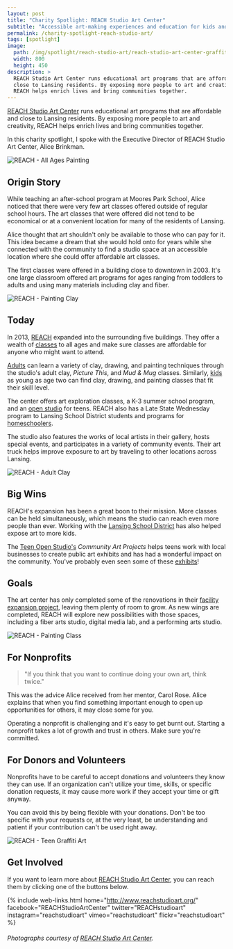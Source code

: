 ```yaml
---
layout: post
title: "Charity Spotlight: REACH Studio Art Center"
subtitle: "Accessible art-making experiences and education for kids and adults."
permalink: /charity-spotlight-reach-studio-art/
tags: [spotlight]
image:
  path: /img/spotlight/reach-studio-art/reach-studio-art-center-graffiti.jpg
  width: 800
  height: 450
description: >
  REACH Studio Art Center runs educational art programs that are affordable and
  close to Lansing residents. By exposing more people to art and creativity,
  REACH helps enrich lives and bring communities together.
---
```


[REACH Studio Art Center][1] runs educational art programs that are affordable and close to Lansing residents. By exposing more people to art and creativity, REACH helps enrich lives and bring communities together.

In this charity spotlight, I spoke with the Executive Director of REACH Studio Art Center, Alice Brinkman.

![][2]

## Origin Story

While teaching an after-school program at Moores Park School, Alice noticed that there were very few art classes offered outside of regular school hours. The art classes that were offered did not tend to be economical or at a convenient location for many of the residents of Lansing.

Alice thought that art shouldn't only be available to those who can pay for it. This idea became a dream that she would hold onto for years while she connected with the community to find a studio space at an accessible location where she could offer affordable art classes.

The first classes were offered in a building close to downtown in 2003. It's one large classroom offered art programs for ages ranging from toddlers to adults and using many materials including clay and fiber.

![][3]

## Today

In 2013, [REACH][1] expanded into the surrounding five buildings. They offer a wealth of [classes][11] to all ages and make sure classes are affordable for anyone who might want to attend.

[Adults][13] can learn a variety of clay, drawing, and painting techniques through the studio's adult clay, _Picture This_, and _Mud &amp; Mug_ classes. Similarly, [kids][14] as young as age two can find clay, drawing, and painting classes that fit their skill level.

The center offers art exploration classes, a K-3 summer school program, and an [open studio][9] for teens. REACH also has a Late State Wednesday program to Lansing School District students and programs for [homeschoolers][12].

The studio also features the works of local artists in their gallery, hosts special events, and participates in a variety of community events. Their art truck helps improve exposure to art by traveling to other locations across Lansing.

![][4]

## Big Wins

REACH's expansion has been a great boon to their mission. More classes can be held simultaneously, which means the studio can reach even more people than ever. Working with the [Lansing School District][7] has also helped expose art to more kids.

The [Teen Open Studio's][9] _Community Art Projects_ helps teens work with local businesses to create public art exhibits and has had a wonderful impact on the community. You've probably even seen some of these [exhibits][8]!

## Goals

The art center has only completed some of the renovations in their [facility expansion project][10], leaving them plenty of room to grow. As new wings are completed, REACH will explore new possibilities with those spaces, including a fiber arts studio, digital media lab, and a performing arts studio.

![][6]

## For Nonprofits

> "If you think that you want to continue doing your own art, think twice."

This was the advice Alice received from her mentor, Carol Rose. Alice explains that when you find something important enough to open up opportunities for others, it may close some for you.

Operating a nonprofit is challenging and it's easy to get burnt out. Starting a nonprofit takes a lot of growth and trust in others. Make sure you're committed.

## For Donors and Volunteers

Nonprofits have to be careful to accept donations and volunteers they know they can use. If an organization can't utilize your time, skills, or specific donation requests, it may cause more work if they accept your time or gift anyway.

You can avoid this by being flexible with your donations. Don't be too specific with your requests or, at the very least, be understanding and patient if your contribution can't be used right away.

![][5]

## Get Involved

If you want to learn more about [REACH Studio Art Center][1], you can reach them by clicking one of the buttons below.

{% include web-links.html home="http://www.reachstudioart.org/" facebook="REACHStudioArtCenter" twitter="REACHstudioart" instagram="reachstudioart" vimeo="reachstudioart" flickr="reachstudioart" %}

###### Photographs courtesy of [REACH Studio Art Center][1].



[1]: http://www.reachstudioart.org/ "REACH Studio Art Center Homepage"
[2]: /img/spotlight/reach-studio-art/reach-studio-art-center-all-age-paint.jpg "REACH - All Ages Painting"
[3]: /img/spotlight/reach-studio-art/reach-studio-art-center-clay-paint.jpg "REACH - Painting Clay"
[4]: /img/spotlight/reach-studio-art/reach-studio-art-center-clay.jpg "REACH - Adult Clay"
[5]: /img/spotlight/reach-studio-art/reach-studio-art-center-graffiti.jpg "REACH - Teen Graffiti Art"
[6]: /img/spotlight/reach-studio-art/reach-studio-art-center-painting.jpg "REACH - Painting Class"
[7]: http://www.lansingschools.net/ "Lansing School District Homepage"
[8]: https://www.google.com/maps/d/u/1/viewer?mid=1N63PV80nRtkBE40qSORTGJzWsuA "Community Art Projects Map"
[9]: http://www.reachstudioart.org/tos/ "Teen Open Studio at REACH"
[10]: http://www.reachstudioart.org/expandingourreach/ "REACH Facility Expansion Project"
[11]: http://www.reachstudioart.org/programming/ "REACH Studio Art Center Programs"
[12]: http://www.reachstudioart.org/learn-517/ "Learn517 Homeschool Program"
[13]: http://www.reachstudioart.org/foradults-2/ "REACH Studio Programs for Adults"
[14]: http://www.reachstudioart.org/forchildren-2/ "REACH Studio Programs for Kids"
